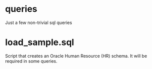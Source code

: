 # queries
Just a few non-trivial sql queries
# load_sample.sql
Script that creates an Oracle Human Resource (HR) schema. It will be required in some queries.
